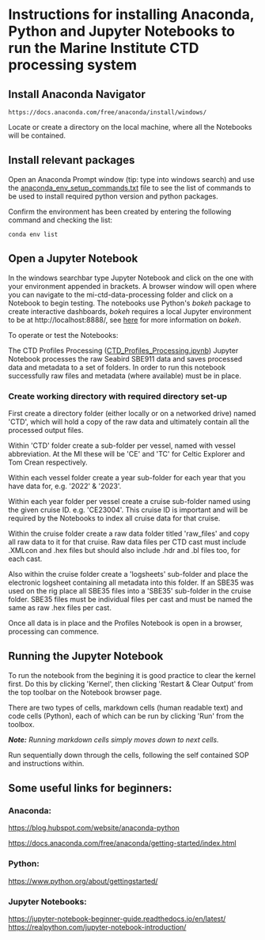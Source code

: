 # Instructions for installing Anaconda, Python and Jupyter Notebooks to run the Marine Institute CTD processing system
## Install Anaconda Navigator
	https://docs.anaconda.com/free/anaconda/install/windows/

Locate or create a directory on the local machine, where all the Notebooks will be contained.

## Install relevant packages
Open an Anaconda Prompt window (tip: type into windows search) and use the [anaconda_env_setup_commands.txt](https://github.com/IrishMarineInstitute/mi-ctd-data-processing/blob/main/anaconda_env_setup_commands.txt) file to see the list of commands to be used to install required python version and python packages.

Confirm the environment has been created by entering the following command and checking the list:
	
    conda env list

## Open a Jupyter Notebook
In the windows searchbar type Jupyter Notebook and click on the one with your environment appended in brackets. A browser window will open where you can navigate to the mi-ctd-data-processing folder and click on a Notebook to begin testing. The notebooks use Python's *bokeh* package to create interactive dashboards, *bokeh* requires a local Jupyter environment to be at http://localhost:8888/, see [here](https://docs.bokeh.org/en/latest/) for more information on *bokeh*.

To operate or test the Notebooks:

The CTD Profiles Processing ([CTD_Profiles_Processing.ipynb](https://github.com/IrishMarineInstitute/mi-ctd-data-processing/blob/main/CTD_Profiles_Processing.ipynb)) Jupyter Notebook processes the raw Seabird SBE911 data and saves processed data and metadata to a set of folders. In order to run this notebook successfully raw files and metadata (where available) must be in place.

### Create working directory with required directory set-up
First create a directory folder (either locally or on a networked drive) named 'CTD', which will hold a copy of the raw data and ultimately contain all the processed output files.

Within 'CTD' folder create a sub-folder per vessel, named with vessel abbreviation. At the MI these will be 'CE' and 'TC' for Celtic Explorer and Tom Crean respectively.

Within each vessel folder create a year sub-folder for each year that you have data for, e.g. '2022' & '2023'.

Within each year folder per vessel create a cruise sub-folder named using the given cruise ID. e.g. 'CE23004'. This cruise ID is important and will be required by the Notebooks to index all cruise data for that cruise.

Within the cruise folder create a raw data folder titled 'raw_files' and copy all raw data to it for that cruise. 
Raw data files per CTD cast must include .XMLcon and .hex files but should also include .hdr and .bl files too, for each cast.

Also within the cruise folder create a 'logsheets' sub-folder and place the electronic logsheet containing all metadata into this folder.
If an SBE35 was used on the rig place all SBE35 files into a 'SBE35' sub-folder in the cruise folder. SBE35 files must be individual files per cast and must be named the same as raw .hex files per cast.

Once all data is in place and the Profiles Notebook is open in a browser, processing can commence.

## Running the Jupyter Notebook
To run the notebook from the begining it is good practice to clear the kernel first. Do this by clicking 'Kernel', then clicking 'Restart & Clear Output' from the top toolbar on the Notebook browser page.
	
There are two types of cells, markdown cells (human readable text) and code cells (Python), each of which can be run by clicking 'Run' from the toolbox.

***Note:** Running markdown cells simply moves down to next cells.*
	
Run sequentially down through the cells, following the self contained SOP and instructions within.
	
## Some useful links for beginners:
### Anaconda:
https://blog.hubspot.com/website/anaconda-python

https://docs.anaconda.com/free/anaconda/getting-started/index.html

### Python:
https://www.python.org/about/gettingstarted/

### Jupyter Notebooks:
https://jupyter-notebook-beginner-guide.readthedocs.io/en/latest/
https://realpython.com/jupyter-notebook-introduction/